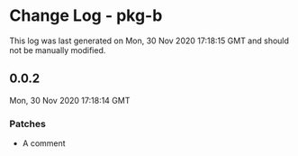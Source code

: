 # Change Log - pkg-b

This log was last generated on Mon, 30 Nov 2020 17:18:15 GMT and should not be manually modified.

## 0.0.2
Mon, 30 Nov 2020 17:18:14 GMT

### Patches

- A comment

